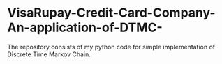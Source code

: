 # VisaRupay-Credit-Card-Company-An-application-of-DTMC-
The repository consists of my python code for simple implementation of Discrete Time Markov Chain. 
